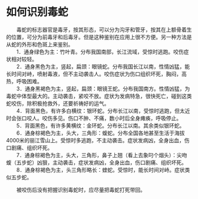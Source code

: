 # 如何识别毒蛇  
  
&emsp;&emsp;毒蛇的标志器官是毒牙，按其形态，可以分为沟牙和管牙，按其在上额骨着生的位置，可分为前毒牙和后毒牙。但是这种鉴别在应用上很不方便。另一种方法是从蛇的外形和色斑上来鉴别。  
&emsp;&emsp;1．通身绿色为主：竹叶青。分布我国南部，长江流域，受惊时逃跑。咬伤症状相对较轻。  
&emsp;&emsp;2．通身黑色为主，竖起，扁颈：眼镜蛇。分布我国长江以南，性情凶猛，能长时间对峙，喷射毒液，但不主动袭击人。咬伤症状为伤口组织坏死，胸闷，高热，呼吸困难。  
&emsp;&emsp;3．通身黑褐色为主，竖起，扁颈：眼镜王蛇。分布我国南方。性情凶猛，为毒蛇中体型最大的。主动袭击，紧咬不放。症状为发病特急，很快死亡，碰到这类蛇咬伤，除积极抢救外，还要祈祷好的运气。  
&emsp;&emsp;4．背面黑色，有许多白横纹：银环蛇。分布长江以南，受惊时逃跑，但太近时会张口咬人。咬伤多见。伤口不肿、不痛，数小时后全身瘫痪，呼吸停止。  
&emsp;&emsp;5．背面黑色，有许多黄横纹：金环蛇。分布长江以南。其余类似银环蛇。  
&emsp;&emsp;6．通身棕褐色为主，头大，三角形：蝮蛇。分布全国各地甚至生活于海拔4000米的丽江雪山上。受惊时多逃跑，不主动袭击。症状发病凶，全身出血，伤口剧痛、组织坏死。  
&emsp;&emsp;7．通身棕褐色为主，头大，三角形，鼻子上翘（看上去象叼个烟头）：尖吻蝮（五步蛇）凶狠，主动袭击，症状发病凶，全身出血，伤口剧痛、组织坏死。  
&emsp;&emsp;8．通身棕褐色为主，头三角形略长：蝰蛇。受惊时，能长时间对峙。症状类似五步蛇。  

&emsp;&emsp;被咬伤后没有把握识别毒蛇时，应尽量把毒蛇打死带回。  